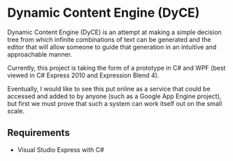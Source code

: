 # Dynamic Content Engine (DyCE) 

Dynamic Content Engine (DyCE) is an attempt at making a simple decision tree from which infinite combinations of text can be generated and the editor that will allow someone to guide that generation in an intuitive and approachable manner.

Currently, this project is taking the form of a prototype in C# and WPF (best viewed in C# Express 2010 and Expression Blend 4).

Eventually, I would like to see this put online as a service that could be accessed and added to by anyone (such as a Google App Engine project), but first we must prove that such a system can work itself out on the small scale.

## Requirements

* Visual Studio Express with C#